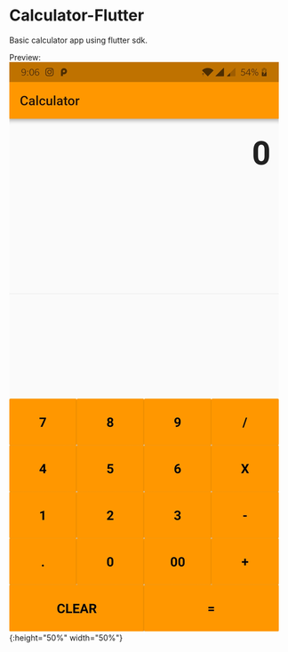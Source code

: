# Calculator-Flutter
Basic calculator app using flutter sdk.

Preview:
![Preview1](https://github.com/Yashtandon98/Calculator-Flutter/blob/master/Preview.jpg){:height="50%" width="50%"}
